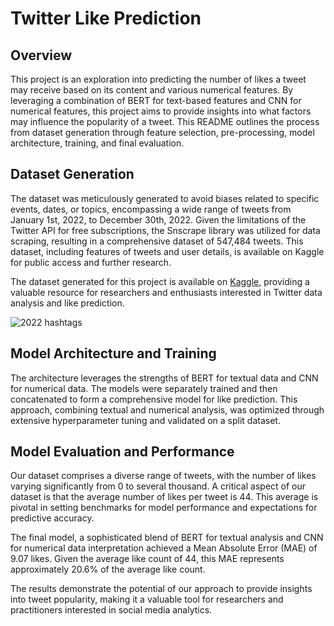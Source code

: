 # Twitter Like Prediction

## Overview
This project is an exploration into predicting the number of likes a tweet may receive based on its content and various numerical features. By leveraging a combination of BERT for text-based features and CNN for numerical features, this project aims to provide insights into what factors may influence the popularity of a tweet. This README outlines the process from dataset generation through feature selection, pre-processing, model architecture, training, and final evaluation.

## Dataset Generation
The dataset was meticulously generated to avoid biases related to specific events, dates, or topics, encompassing a wide range of tweets from January 1st, 2022, to December 30th, 2022. Given the limitations of the Twitter API for free subscriptions, the Snscrape library was utilized for data scraping, resulting in a comprehensive dataset of 547,484 tweets. This dataset, including features of tweets and user details, is available on Kaggle for public access and further research.

The dataset generated for this project is available on [Kaggle](https://www.kaggle.com/datasets/amirhosseinnaghshzan/twitter-2022), providing a valuable resource for researchers and enthusiasts interested in Twitter data analysis and like prediction.

![2022 hashtags](https://github.com/amirarcane/English-Tweets/assets/15520230/7f38ce90-68bf-49ba-bd2c-0ef498493862)


## Model Architecture and Training
The architecture leverages the strengths of BERT for textual data and CNN for numerical data. The models were separately trained and then concatenated to form a comprehensive model for like prediction. This approach, combining textual and numerical analysis, was optimized through extensive hyperparameter tuning and validated on a split dataset.

## Model Evaluation and Performance
Our dataset comprises a diverse range of tweets, with the number of likes varying significantly from 0 to several thousand. A critical aspect of our dataset is that the average number of likes per tweet is 44. This average is pivotal in setting benchmarks for model performance and expectations for predictive accuracy.

The final model, a sophisticated blend of BERT for textual analysis and CNN for numerical data interpretation achieved a Mean Absolute Error (MAE) of 9.07 likes. Given the average like count of 44, this MAE represents approximately 20.6% of the average like count.

The results demonstrate the potential of our approach to provide insights into tweet popularity, making it a valuable tool for researchers and practitioners interested in social media analytics.
